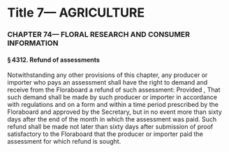 
# Title 7— AGRICULTURE
### CHAPTER 74— FLORAL RESEARCH AND CONSUMER INFORMATION
#### § 4312. Refund of assessments

Notwithstanding any other provisions of this chapter, any producer or importer who pays an assessment shall have the right to demand and receive from the Floraboard a refund of such assessment: Provided , That such demand shall be made by such producer or importer in accordance with regulations and on a form and within a time period prescribed by the Floraboard and approved by the Secretary, but in no event more than sixty days after the end of the month in which the assessment was paid. Such refund shall be made not later than sixty days after submission of proof satisfactory to the Floraboard that the producer or importer paid the assessment for which refund is sought.
